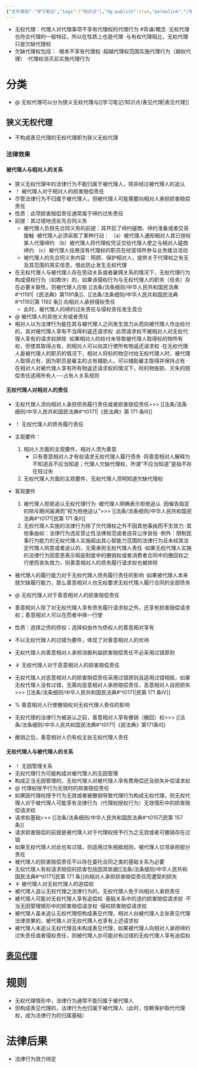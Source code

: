 ```yaml
---
{"文件类别":"学习笔记","tags":["知识点"],"dg-publish":true,"permalink":"/学习笔记/知识点/无权代理/","dgPassFrontmatter":true,"noteIcon":""}
---
```


- 无权代理：代理人对代理事项不享有代理权的代理行为 #背诵/概念 
·无权代理也符合代理的一般特征，所以在性质上也是代理
·与有权代理相比，无权代理只是欠缺代理权
- 欠缺代理权包括：
·根本不享有代理权
·超越代理权范围实施代理行为（越权代理）
·代理权消灭后实施代理行为
# 分类
- @ 无权代理可以分为狭义无权代理与[[学习笔记/知识点/表见代理\|表见代理]]
## 狭义无权代理
- 不构成表见代理的无权代理即为狭义无权代理
### 法律效果
#### 被代理人与相对人的关系
- 狭义无权代理中的法律行为不能归属于被代理人，除非经过被代理人的追认
- ！ 被代理人对于相对人的损害赔偿责任
- 尽管法律行为不归属于被代理人，但被代理人可能需要向相对人承担损害赔偿责任
- 性质：此项损害赔偿责任通常属于缔约过失责任
- 前提：其过错地违反先合同义务
	- 被代理人负担先合同义务的前提：其开启了缔约磋商、缔约准备或者交易接触
	·被代理人必须采取了某种行动：
	（a）被代理人通知相对人其已授权某人代理缔约
	（b）被代理人将代理权凭证交给代理人使之与相对人磋商缔约
	（c）被代理人任用没有代理权的职员在经营场所参与业务接洽活动
	- 被代理人的先合同义务内容：照顾、保护相对人，提供关于代理权之有无及其范围的真实信息，借此防止发生无权代理
- 在无权代理人与被代理人存在劳动关系或者雇佣关系的情况下，无权代理行为构成侵权行为（如欺诈）的，如果该侵权行为与无权代理人的职务（任务）存在必要关联性，则被代理人应依 [[法条/法条细则/中华人民共和国民法典#^t1191\|《民法典》第1191条]]、[[法条/法条细则/中华人民共和国民法典#^t1192\|第 1192 条]] 向相对人承担侵权责任
	- 此时，被代理人的缔约过失责任与侵权责任发生竞合
- @ 被代理人的其他义务或者责任
- 相对人以为法律行为能在其与被代理人之间发生效力从而向被代理人作出给付的，其对被代理人享有不当得利返还请求权
·此项请求权不被相对人对无权代理人享有的请求权排除
·如果相对人的给付未导致被代理人取得标的物所有权，但使其取得占有，则相对人可以向其行使所有物返还请求权
·在无权代理人是被代理人的职员的情况下，相对人将标的物交付给无权代理人时，被代理人取得占有，因为职员是雇主的占有辅助人，可以辅助雇主取得并保持占有
·在相对人对被代理人享有所有物返还请求权的情況下，标的物毁损、灭失的赔偿责任适用所有人---占有人关系规则
#### 无权代理人对相对人的责任
- 无权代理人须向相对人承担债务履行责任或者损害赔偿责任>>> [[法条/法条细则/中华人民共和国民法典#^t0171\|《民法典》第 171 条Ⅲ]]

- ！ 无权代理人的债务履行责任
- 主观要件：
	1. 相对人方面的主观要件，相对人须为善意
		- 只有善意相对人才有权请求无权代理人履行债务
		·将善意相对人解释为不知道且不应当知道；代理人欠缺代理权，所谓“不应当知道”是指不存在轻过失
	2. 无权代理人方面的主观要件，无权代理人须明知道欠缺代理权
- 客观要件
	1. 被代理人拒绝追认无权代理行为
	·被代理人明确表示拒绝追认
	·因催告指定的除斥期间届满而“视为拒绝追认”>>> [[法条/法条细则/中华人民共和国民法典#^t0171\|民第 171 条Ⅱ]]
	2.  无权代理人实施的法律行为除了欠代理权之外不因其他事由而不生效力
	·其他事由如：法律行为违反禁止性法律规范或者违背公序良俗
	·例外：限制民事行为能力的无权代理人实施超出其心智能力范围的法律行为且未经其法定代理人同意或者追认的，无需承担无权代理人责任
	·如果无权代理人实施的法律行为因意思表示瑕疵制度中的撤销权或者消费者合同中的撤回权之行使而丧失效力，则善意相对人的债务履行请求权也被排除
- 被代理人的履行能力对于无权代理人债务履行责任的影响
·如果被代理人本来就欠缺履行能力，那么善意相对人也无权要求无权代理人履行合同的全部债务
- @ 无权代理人对于善意相对人的损害赔偿责任
- 善意相对人除了对无权代理人享有债务履行请求权之外，还享有损害赔偿请求权；善意相对人可以在而者中择一行使
- 性质：选择之债的债权；选择权由作为债权人的善意相对享有
- 不以无权代理人的过错为要件，体现了对善意相对人的优待
- 无权代理人向善意相对人承担消极利益损害赔偿责任不必采用过错原则
- ￥ 无权代理人对于恶意相对人的损害赔偿责任
- 无权代理人对恶意相对人的损害赔偿责任采用过错原则且适用过错相抵，如果无权代理人没有过错，无需向恶意相对人承担赔偿责任，恶意相对人自担损失>>> [[法条/法条细则/中华人民共和国民法典#^t0171\|民第 171 条Ⅳ]]
- % 善意相对人行使撤销权对无权代理人责任的影响
- 无权代理的法律行为被追认之前，善意相对人享有撤销（撤回）权>>> [[法条/法条细则/中华人民共和国民法典#^t0171\|《民法典》第171条Ⅱ]]
- 撤销之后，善意相对人仍有权主张无权代理人责任
#### 无权代理人与被代理人的关系
- ！ 无因管理关系
- 无权代理行为可能构成对被代理人的无因管理
- 构成正当无因管理的，无权代理人对被代理人享有费用偿还及损失补偿请求权
- @ 代理权授予行为无效时的损害赔偿责任
- 如果因代理权授予行为无效或者被撤销导致代理行为构成无权代理，则无权代理人对于被代理人可能享有法律行为（代理权授权行为）无效情形中的损害赔偿请求权
- 请求权基础>>> [[法条/法条细则/中华人民共和国民法典#^t0157\|民第 157 条]]
- 请求损害赔偿的前提是被代理人对于代理权授予行为之无效或者可撤销存在过错
- 如果无权代理人对此也有过错，则适用过失相抵规则，被代理人仅领承担部分责任
- 被代理人的损害赔偿责任不以存在委托合同之类的基础关系为必要
- 无权代理人有权请求赔偿的损害包括因其依据[[法条/法条细则/中华人民共和国民法典#^t0171\|民第 171 条]]向相对人承担损害赔偿责任而遭受的损失
- ￥ 被代理人对无权代理人的追偿权
- 被代理人追认无权代理之法律行为的，无权代理人免于向相对人承担责任
- 被代理人可能对无权代理人享有追偿权
·基础关系中的违约损害赔偿请求权
·不当无因管理情形中的损害赔偿请求权
·侵权损害赔偿请求权
- 被代理人虽未追认无权代理但构成表见代理，相对人向被代理人主张表见代理法律效果的，被代理人对无权代理人也享有上述请求权
- 被代理人未追认无权代理且未构成表见代理，如果被代理人向相对人承担缔约过失责任或者侵权责任，则被代理人亦可能对有过错的无权代理人享有追偿权

## [表见代理](/学习笔记/知识点/表见代理)
# 规则
- 无权代理情形中，法律行为通常不能归属于被代理人
- 但构成表见代理的，法律行为也归属于被代理人（此时，信赖保护取代代理权，成为法律行为的归属基础）
# 法律后果
- 法律行为效力待定